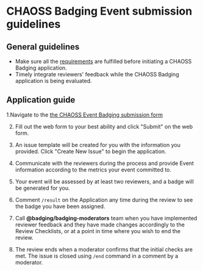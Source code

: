 # CHAOSS Badging Event submission guidelines

## General guidelines
- Make sure all the [requirements](./requirements.md) are fulfilled before initiating a CHAOSS Badging application.
- Timely integrate reviewers' feedback while the CHAOSS Badging application is being evaluated.

## Application guide

1.Navigate to the                                                                                     [the CHAOSS Event Badging submission form](https://chaoss.community/diversity-and-inclusion-badging/)

2. Fill out the web form to your best ability and click "Submit" on the web form.

3. An issue template will be created for you with the information you provided. Click "Create New Issue" to begin the application.

4. Communicate with the reviewers during the process and provide Event information according to the metrics your event committed to.

5. Your event will be assessed by at least two reviewers, and a badge will be generated for you.

6. Comment `/result` on the Application any time during the review to see the badge you have been assigned.

7. Call **@badging/badging-moderators** team when you have implemented reviewer feedback and they have made changes accordingly to the Review Checklists, or at a point in time where you wish to end the review.

8. The review ends when a moderator confirms that the initial checks are met. The issue is closed using `/end` command in a comment by a moderator.
